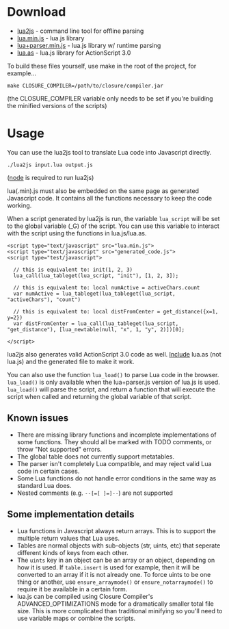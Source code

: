 Download
========

*   [lua2js](https://raw.github.com/mherkender/lua.js/precompiled/lua2js) - command line tool for offline parsing
*   [lua.min.js](https://raw.github.com/mherkender/lua.js/precompiled/lua.min.js) - lua.js library
*   [lua+parser.min.js](https://raw.github.com/mherkender/lua.js/precompiled/lua+parser.min.js) - lua.js library w/ runtime parsing
*   [lua.as](https://raw.github.com/mherkender/lua.js/precompiled/lua.min.js) - lua.js library for ActionScript 3.0

To build these files yourself, use make in the root of the project, for example...

`make CLOSURE_COMPILER=/path/to/closure/compiler.jar`

(the CLOSURE_COMPILER variable only needs to be set if you're building the minified versions of the scripts)

Usage
=====

You can use the lua2js tool to translate Lua code into Javascript directly.

`./lua2js input.lua output.js`

([node](http://nodejs.org/) is required to run lua2js)

lua(.min).js must also be embedded on the same page as generated Javascript code. It contains all the functions necessary to keep the code working.

When a script generated by lua2js is run, the variable `lua_script` will be set to the global variable (_G) of the script. You can use this variable to interact with the script using the functions in lua.js/lua.as.

    <script type="text/javascript" src="lua.min.js">
    <script type="text/javascript" src="generated_code.js">
    <script type="test/javascript">

      // this is equivalent to: init(1, 2, 3)
      lua_call(lua_tableget(lua_script, "init"), [1, 2, 3]);

      // this is equivalent to: local numActive = activeChars.count
      var numActive = lua_tableget(lua_tableget(lua_script, "activeChars"), "count")
      
      // this is equivalent to: local distFromCenter = get_distance({x=1, y=2})
      var distFromCenter = lua_call(lua_tableget(lua_script, "get_distance"), [lua_newtable(null, "x", 1, "y", 2)])[0];

    </script>

lua2js also generates valid ActionScript 3.0 code as well. [Include](http://help.adobe.com/en_US/FlashPlatform/reference/actionscript/3/statements.html#include) lua.as (not lua.js) and the generated file to make it work.

You can also use the function `lua_load()` to parse Lua code in the browser. `lua_load()` is only available when the lua+parser.js version of lua.js is used. `lua_load()` will parse the script, and return a function that will execute the script when called and returning the global variable of that script.

Known issues
------------

*   There are missing library functions and incomplete implementations of some functions. They should all be marked with TODO comments, or throw "Not supported" errors.
*   The global table does not currently support metatables.
*   The parser isn't completely Lua compatible, and may reject valid Lua code in certain cases.
*   Some Lua functions do not handle error conditions in the same way as standard Lua does.
*   Nested comments (e.g. `--[=[ ]=]--`) are not supported

Some implementation details
---------------------------

*   Lua functions in Javascript always return arrays. This is to support the multiple return values that Lua uses.
*   Tables are normal objects with sub-objects (str, uints, etc) that seperate different kinds of keys from each other.
*   The `uints` key in an object can be an array or an object, depending on how it is used. If `table.insert` is used for example, then it will be converted to an array if it is not already one. To force uints to be one thing or another, use `ensure_arraymode()` or `ensure_notarraymode()` to require it be available in a certain form.
*   lua.js can be compiled using Closure Compiler's ADVANCED_OPTIMIZATIONS mode for a dramatically smaller total file size. This is more complicated than traditional minifying so you'll need to use variable maps or combine the scripts.
